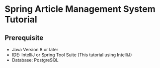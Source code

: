 # Spring Article Management System Tutorial
## Prerequisite
- Java Version 8 or later
- IDE: IntelliJ or Spring Tool Suite (This tutorial using IntelliJ)
- Database: PostgreSQL
